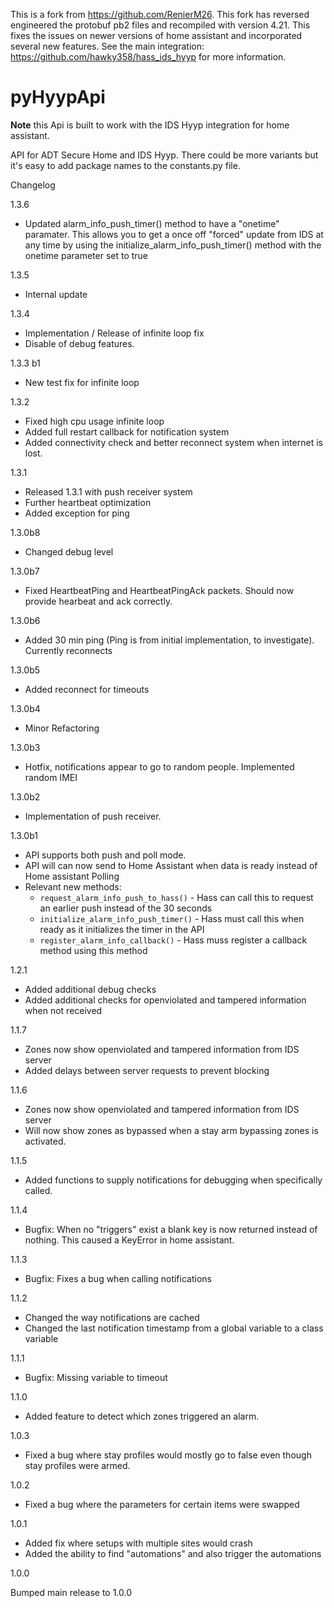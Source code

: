 This is a fork from https://github.com/RenierM26. This fork has reversed engineered the protobuf pb2 files and recompiled with version 4.21. This fixes the issues on newer versions of home assistant and incorporated several new features. See the main integration: https://github.com/hawky358/hass_ids_hyyp for more information.




# pyHyypApi

**Note** this Api is built to work with the IDS Hyyp integration for home assistant.

API for ADT Secure Home and IDS Hyyp. There could be more variants but it's easy to add package names to the constants.py file.


Changelog 

1.3.6
- Updated alarm_info_push_timer() method to have a "onetime" paramater. This allows you to get a once off "forced" update from IDS at any time by using the initialize_alarm_info_push_timer() method with the onetime parameter set to true

1.3.5
- Internal update

1.3.4

- Implementation / Release of infinite loop fix 
- Disable of debug features.

1.3.3 b1

- New test fix for infinite loop

1.3.2
- Fixed high cpu usage infinite loop
- Added full restart callback for notification system
- Added connectivity check and better reconnect system when internet is lost.

1.3.1
- Released 1.3.1 with push receiver system
- Further heartbeat optimization
- Added exception for ping

1.3.0b8
- Changed debug level

1.3.0b7
- Fixed HeartbeatPing and HeartbeatPingAck packets. Should now provide hearbeat and ack correctly.

1.3.0b6
- Added 30 min ping (Ping is from initial implementation, to investigate). Currently reconnects

1.3.0b5
- Added reconnect for timeouts

1.3.0b4
- Minor Refactoring

1.3.0b3
- Hotfix, notifications appear to go to random people. Implemented random IMEI

1.3.0b2
- Implementation of push receiver.

1.3.0b1
- API supports both push and poll mode.
- API will can now send to Home Assistant when data is ready instead of Home assistant Polling
- Relevant new methods:
  - `request_alarm_info_push_to_hass()` - Hass can call this to request an earlier push instead of the 30 seconds
  - `initialize_alarm_info_push_timer()` - Hass must call this when ready as it initializes the timer in the API
  - `register_alarm_info_callback()` - Hass muss register a callback method using this method


1.2.1
- Added additional debug checks
- Added additional checks for openviolated and tampered information when not received

1.1.7
- Zones now show openviolated and tampered information from IDS server
- Added delays between server requests to prevent blocking

1.1.6
- Zones now show openviolated and tampered information from IDS server
- Will now show zones as bypassed when a stay arm bypassing zones is activated.

1.1.5
- Added functions to supply notifications for debugging when specifically called.

1.1.4
- Bugfix: When no "triggers" exist a blank key is now returned instead of nothing. This caused a KeyError in home assistant.

1.1.3
- Bugfix: Fixes a bug when calling notifications

1.1.2
- Changed the way notifications are cached
- Changed the last notification timestamp from a global variable to a class variable

1.1.1
- Bugfix: Missing variable to timeout

1.1.0
- Added feature to detect which zones triggered an alarm.


1.0.3
- Fixed a bug where stay profiles would mostly go to false even though stay profiles were armed.

1.0.2
- Fixed a bug where the parameters for certain items were swapped

1.0.1

- Added fix where setups with multiple sites would crash
- Added the ability to find "automations" and also trigger the automations

1.0.0

Bumped main release to 1.0.0